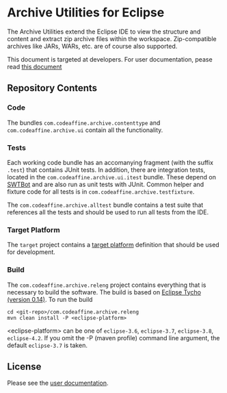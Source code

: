 # Archive Utilities for Eclipse
The Archive Utilities extend the Eclipse IDE to view the structure and content and extract zip archive files within the workspace. Zip-compatible archives like JARs, WARs, etc. are of course also supported.

This document is targeted at developers. For user documentation, pease read [this document](http://rherrmann.github.com/com.codeaffine.archive/index.html)

## Repository Contents

### Code 
The bundles `com.codeaffine.archive.contenttype` and `com.codeaffine.archive.ui` contain all the functionality.

### Tests
Each working code bundle has an accomanying fragment (with the suffix `.test`) that contains JUnit tests.
In addition, there are integration tests, located in the `com.codeaffine.archive.ui.itest` bundle. These depend on [SWTBot](http://eclipse.org/swtbot) and are also run as unit tests with JUnit.
Common helper and fixture code for all tests is in `com.codeaffine.archive.testfixture`.

The `com.codeaffine.archive.alltest` bundle contains a test suite that references all the tests and should be used to run all tests from the IDE.

### Target Platform
The `target` project contains a [target platform](http://help.eclipse.org/indigo/index.jsp?topic=%2Forg.eclipse.pde.doc.user%2Fconcepts%2Ftarget.htm) definition that should be used for development. 

### Build
The `com.codeaffine.archive.releng` project contains everything that is necessary to build the software. The build is based on [Eclipse Tycho (version 0.14)](http://www.eclipse.org/tycho). To run the build

    cd <git-repo>/com.codeaffine.archive.releng
    mvn clean install -P <eclipse-platform>
    
&lt;eclipse-platform&gt; can be one of `eclipse-3.6`, `eclipse-3.7`, `eclipse-3.8`, `eclipse-4.2`. If you omit the -P (maven profile) command line argument, the default `eclipse-3.7` is taken.

## License
Please see the [user documentation](http://rherrmann.github.com/com.codeaffine.archive/index.html).
